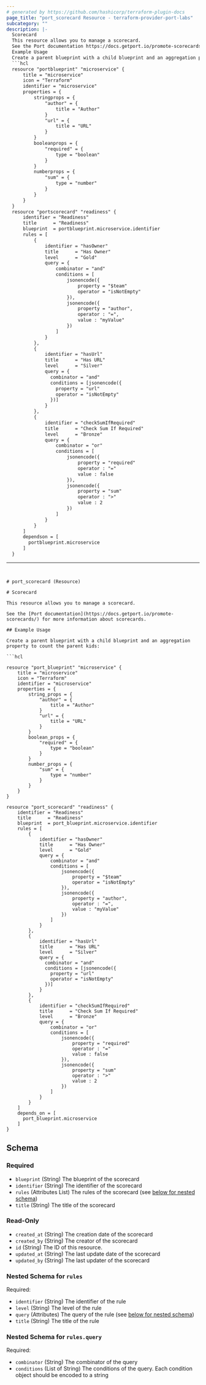 ```yaml
---
# generated by https://github.com/hashicorp/terraform-plugin-docs
page_title: "port_scorecard Resource - terraform-provider-port-labs"
subcategory: ""
description: |-
  Scorecard
  This resource allows you to manage a scorecard.
  See the Port documentation https://docs.getport.io/promote-scorecards/ for more information about scorecards.
  Example Usage
  Create a parent blueprint with a child blueprint and an aggregation property to count the parent kids:
  ```hcl
  resource "portblueprint" "microservice" {
      title = "microservice"
      icon = "Terraform"
      identifier = "microservice"
      properties = {
          stringprops = {
              "author" = {
                  title = "Author"
              }
              "url" = {
                  title = "URL"
              }
          }
          booleanprops = {
              "required" = {
                  type = "boolean"
              }
          }
          numberprops = {
              "sum" = {
                  type = "number"
              }
          }
      }
  }
  resource "portscorecard" "readiness" {
      identifier = "Readiness"
      title      = "Readiness"
      blueprint  = portblueprint.microservice.identifier
      rules = [
          {
              identifier = "hasOwner"
              title      = "Has Owner"
              level      = "Gold"
              query = {
                  combinator = "and"
                  conditions = [
                      jsonencode({
                          property = "$team"
                          operator = "isNotEmpty"
                      }),
                      jsonencode({
                          property = "author",
                          operator : "=",
                          value : "myValue"
                      })
                  ]
              }
          },
          {
              identifier = "hasUrl"
              title      = "Has URL"
              level      = "Silver"
              query = {
                combinator = "and"
                conditions = [jsonencode({
                  property = "url"
                  operator = "isNotEmpty"
                })]
              }
          },
          {
              identifier = "checkSumIfRequired"
              title      = "Check Sum If Required"
              level      = "Bronze"
              query = {
                  combinator = "or"
                  conditions = [
                      jsonencode({
                          property = "required"
                          operator : "="
                          value : false
                      }),
                      jsonencode({
                          property = "sum"
                          operator : ">"
                          value : 2
                      })
                  ]
              }
          }
      ]
      dependson = [
        portblueprint.microservice
      ]
  }
  ```
---
```


# port_scorecard (Resource)

# Scorecard

This resource allows you to manage a scorecard.

See the [Port documentation](https://docs.getport.io/promote-scorecards/) for more information about scorecards.

## Example Usage

Create a parent blueprint with a child blueprint and an aggregation property to count the parent kids:

```hcl

resource "port_blueprint" "microservice" {
	title = "microservice"
	icon = "Terraform"
	identifier = "microservice"
	properties = {
		string_props = {
			"author" = {
				title = "Author"
			}
			"url" = {
				title = "URL"
			}
		}
		boolean_props = {
			"required" = {
				type = "boolean"
			}
		}
		number_props = {
			"sum" = {
				type = "number"
			}
		}
	}
}

resource "port_scorecard" "readiness" {
	identifier = "Readiness"
	title      = "Readiness"
	blueprint  = port_blueprint.microservice.identifier
	rules = [
		{
			identifier = "hasOwner"
			title      = "Has Owner"
			level      = "Gold"
			query = {
				combinator = "and"
				conditions = [
					jsonencode({
						property = "$team"
						operator = "isNotEmpty"
					}),
					jsonencode({
						property = "author",
						operator : "=",
						value : "myValue"
					})
				]
			}
		},
		{
			identifier = "hasUrl"
			title      = "Has URL"
			level      = "Silver"
			query = {
			  combinator = "and"
			  conditions = [jsonencode({
				property = "url"
				operator = "isNotEmpty"
			  })]
			}
		},
		{
			identifier = "checkSumIfRequired"
			title      = "Check Sum If Required"
			level      = "Bronze"
			query = {
				combinator = "or"
				conditions = [
					jsonencode({
						property = "required"
						operator : "="
						value : false
					}),
					jsonencode({
						property = "sum"
						operator : ">"
						value : 2
					})
				]
			}
		}
	]
	depends_on = [
	  port_blueprint.microservice
	]
}

```



<!-- schema generated by tfplugindocs -->
## Schema

### Required

- `blueprint` (String) The blueprint of the scorecard
- `identifier` (String) The identifier of the scorecard
- `rules` (Attributes List) The rules of the scorecard (see [below for nested schema](#nestedatt--rules))
- `title` (String) The title of the scorecard

### Read-Only

- `created_at` (String) The creation date of the scorecard
- `created_by` (String) The creator of the scorecard
- `id` (String) The ID of this resource.
- `updated_at` (String) The last update date of the scorecard
- `updated_by` (String) The last updater of the scorecard

<a id="nestedatt--rules"></a>
### Nested Schema for `rules`

Required:

- `identifier` (String) The identifier of the rule
- `level` (String) The level of the rule
- `query` (Attributes) The query of the rule (see [below for nested schema](#nestedatt--rules--query))
- `title` (String) The title of the rule

<a id="nestedatt--rules--query"></a>
### Nested Schema for `rules.query`

Required:

- `combinator` (String) The combinator of the query
- `conditions` (List of String) The conditions of the query. Each condition object should be encoded to a string


